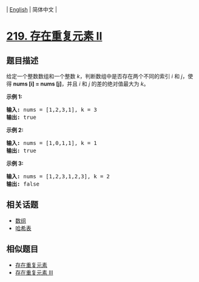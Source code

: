 
| [English](README_EN.md) | 简体中文 |

# [219. 存在重复元素 II](https://leetcode-cn.com/problems/contains-duplicate-ii/)

## 题目描述

<p>给定一个整数数组和一个整数&nbsp;<em>k</em>，判断数组中是否存在两个不同的索引<em>&nbsp;i</em>&nbsp;和<em>&nbsp;j</em>，使得&nbsp;<strong>nums [i] = nums [j]</strong>，并且 <em>i</em> 和 <em>j</em>&nbsp;的差的绝对值最大为 <em>k</em>。</p>

<p><strong>示例&nbsp;1:</strong></p>

<pre><strong>输入:</strong> nums = [1,2,3,1], k<em> </em>= 3
<strong>输出:</strong> true</pre>

<p><strong>示例 2:</strong></p>

<pre><strong>输入: </strong>nums = [1,0,1,1], k<em> </em>=<em> </em>1
<strong>输出:</strong> true</pre>

<p><strong>示例 3:</strong></p>

<pre><strong>输入: </strong>nums = [1,2,3,1,2,3], k<em> </em>=<em> </em>2
<strong>输出:</strong> false</pre>


## 相关话题

- [数组](https://leetcode-cn.com/tag/array)
- [哈希表](https://leetcode-cn.com/tag/hash-table)

## 相似题目

- [存在重复元素](../contains-duplicate/README.md)
- [存在重复元素 III](../contains-duplicate-iii/README.md)
